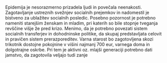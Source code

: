 Epidemija je nesorazmerno prizadela ljudi in povečala neenakosti. Zagotavljanje ustreznih svežnjev socialnih prejemkov in nadomestil je bistveno za ublažitev socialnih posledic. Posebno pozornost je potrebno nameniti starejšim ženskam in mladim, pri katerih so bile stopnje tveganja revščine višje že pred krizo. Menimo, da je potrebno povezati sistem socialnih transferjev in dohodninske politike, da skupaj predstavljata celovit in pravičen sistem prerazporeditev.
Varna starost bo zagotovljena skozi trikotnik dostojne pokojnine v višini najmanj 700 eur, varnega doma in dolgotrajne oskrbe. Pri tem je aktivni oz. mlajši generaciji potrebno dati jamstvo, da zagotovila veljajo tudi zanje
